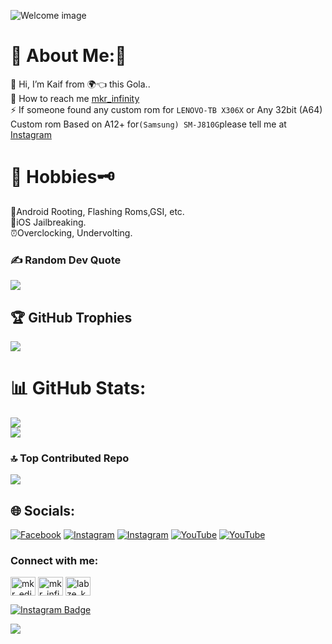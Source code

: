 
![Welcome image](https://github.com/user-attachments/assets/2139188b-cc0e-4ba4-bb65-15b9e7d4a310)

# 💫 About Me:🥲
🔭  Hi, I’m Kaif from 🌍👈 this Gola..<br>🤝 How to reach me  [mkr_infinity](https://www.instagram.com/mkr_infinity)
 <br>⚡ If someone found any custom rom for ```LENOVO-TB X306X``` or Any 32bit (A64) Custom rom Based on A12+ for```(Samsung) SM-J810G```please tell me at [Instagram](https://www.instagram.com/mkr_infinity/)




# 🎣 Hobbies🗝️
📱Android Rooting, Flashing Roms,GSI, etc. <br> 
🍎iOS Jailbreaking.   <br> 
⏰Overclocking, Undervolting.


### ✍️ Random Dev Quote
![](https://quotes-github-readme.vercel.app/api?type=horizontal&theme=gruvbox)

## 🏆 GitHub Trophies
![](https://github-profile-trophy.vercel.app/?username=mkr-infinity&theme=nord&no-frame=false&no-bg=false&margin-w=4)

# 📊 GitHub Stats:
![](https://github-readme-stats.vercel.app/api?username=mkr-infinity&theme=dark&hide_border=false&include_all_commits=false&count_private=false)<br/>
![](https://github-readme-streak-stats.herokuapp.com/?user=mkr-infinity&theme=dark&hide_border=false)<br/>

### 🔝 Top Contributed Repo
![](https://github-contributor-stats.vercel.app/api?username=mkr-infinity&limit=5&theme=gruvbox&combine_all_yearly_contributions=true)



## 🌐 Socials:
[![Facebook](https://img.shields.io/badge/Facebook-%231877F2.svg?logo=Facebook&logoColor=white)](https://facebook.com/mkr_edittz)
[![Instagram](https://img.shields.io/badge/Instagram-%23E4405F.svg?logo=Instagram&logoColor=white)](https://instagram.com/mkr_edittz) 
[![Instagram](https://img.shields.io/badge/Instagram-%23E4405F.svg?logo=Instagram&logoColor=white)](https://instagram.com/labze_kaifiyat) 
[![YouTube](https://img.shields.io/badge/YouTube-%23FF0000.svg?logo=YouTube&logoColor=white)](https://youtube.com/@mkrinfinity)
[![YouTube](https://img.shields.io/badge/YouTube-%23FF0000.svg?logo=YouTube&logoColor=white)](https://youtube.com/@mkr_edittz)






<h3 align="left">Connect with me:</h3>
<p align="left">
<a href="https://fb.com/mkr_edittz" target="blank"><img align="center" src="https://raw.githubusercontent.com/rahuldkjain/github-profile-readme-generator/master/src/images/icons/Social/facebook.svg" alt="mkr_edittz" height="30" width="40" /></a>
<a href="https://instagram.com/mkr_infinity" target="blank"><img align="center" src="https://raw.githubusercontent.com/rahuldkjain/github-profile-readme-generator/master/src/images/icons/Social/instagram.svg" alt="mkr_infinity" height="30" width="40" /></a>
<a href="https://www.youtube.com/c/labze_kaifiyat" target="blank"><img align="center" src="https://raw.githubusercontent.com/rahuldkjain/github-profile-readme-generator/master/src/images/icons/Social/youtube.svg" alt="labze_kaifiyat" height="30" width="40" /></a>
</p>





<div id="badges">
  <a href="https://t.me/mkr_infinity">
    <img src="https://img.shields.io/badge/Telegram-red?style=for-the-badge&logo=telegram&logoColor=blue" alt="Instagram Badge"/>
  </a>  
</div>


[![](https://visitcount.itsvg.in/api?id=mkr-infinity&icon=10&color=13)](https://visitcount.itsvg.in)
